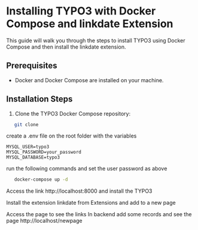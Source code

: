 # Installing TYPO3 with Docker Compose and linkdate Extension

This guide will walk you through the steps to install TYPO3 using Docker Compose and then install the linkdate extension.

## Prerequisites

- Docker and Docker Compose are installed on your machine.

## Installation Steps

1. Clone the TYPO3 Docker Compose repository:

```bash
   git clone 
```

create a .env file on the root folder with the variables
```
MYSQL_USER=typo3
MYSQL_PASSWORD=your_password
MYSQL_DATABASE=typo3
```
run the following commands and set the user password as above

```bash
   docker-compose up -d

```

Access the link http://localhost:8000 and install the TYPO3

Install the extension linkdate from Extensions and add to a new page 

Access the page to see the links
In backend add some records and see the page http://localhost/newpage
